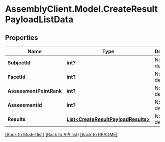 # AssemblyClient.Model.CreateResultPayloadListData
## Properties

Name | Type | Description | Notes
------------ | ------------- | ------------- | -------------
**SubjectId** | **int?** | No description | [optional] 
**FacetId** | **int?** | No description | [optional] 
**AssessmentPointRank** | **int?** | No description | [optional] 
**AssessmentId** | **int?** | No description | [optional] 
**Results** | [**List&lt;CreateResultPayloadResults&gt;**](CreateResultPayloadResults.md) | No description | [optional] 

[[Back to Model list]](../README.md#documentation-for-models) [[Back to API list]](../README.md#documentation-for-api-endpoints) [[Back to README]](../README.md)

